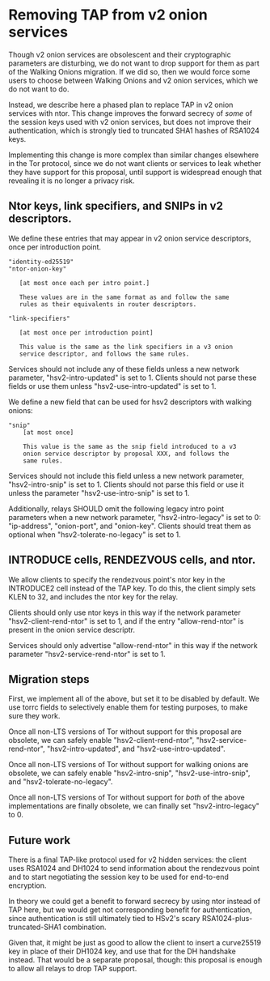 
# Removing TAP from v2 onion services

Though v2 onion services are obsolescent and their cryptographic
parameters are disturbing, we do not want to drop support for them
as part of the Walking Onions migration.  If we did so, then we
would force some users to choose between Walking Onions and v2 onion
services, which we do not want to do.

Instead, we describe here a phased plan to replace TAP in v2 onion
services with ntor.  This change improves the forward secrecy of
_some_ of the session keys used with v2 onion services, but does not
improve their authentication, which is strongly tied to truncated
SHA1 hashes of RSA1024 keys.

Implementing this change is more complex than similar changes
elsewhere in the Tor protocol, since we do not want clients or
services to leak whether they have support for this proposal, until
support is widespread enough that revealing it is no longer a
privacy risk.

## Ntor keys, link specifiers, and SNIPs in v2 descriptors.

We define these entries that may appear in v2 onion service
descriptors, once per introduction point.

    "identity-ed25519"
    "ntor-onion-key"

       [at most once each per intro point.]

       These values are in the same format as and follow the same
       rules as their equivalents in router descriptors.

    "link-specifiers"

       [at most once per introduction point]

       This value is the same as the link specifiers in a v3 onion
       service descriptor, and follows the same rules.

Services should not include any of these fields unless a new network
parameter, "hsv2-intro-updated" is set to 1. Clients should not parse
these fields or use them unless "hsv2-use-intro-updated" is set to 1.

We define a new field that can be used for hsv2 descriptors with
walking onions:

    "snip"
        [at most once]

        This value is the same as the snip field introduced to a v3
        onion service descriptor by proposal XXX, and follows the
        same rules.

Services should not include this field unless a new network parameter,
"hsv2-intro-snip" is set to 1. Clients should not parse this field or use it
unless the parameter "hsv2-use-intro-snip" is set to 1.

Additionally, relays SHOULD omit the following legacy intro point
parameters when a new network parameter, "hsv2-intro-legacy" is set
to 0: "ip-address", "onion-port", and "onion-key". Clients should
treat them as optional when "hsv2-tolerate-no-legacy" is set to 1.

## INTRODUCE cells, RENDEZVOUS cells, and ntor.

We allow clients to specify the rendezvous point's ntor key in the
INTRODUCE2 cell instead of the TAP key.  To do this, the client
simply sets KLEN to 32, and includes the ntor key for the relay.

Clients should only use ntor keys in this way if the network parameter
"hsv2-client-rend-ntor" is set to 1, and if the entry "allow-rend-ntor"
is present in the onion service descriptr.

Services should only advertise "allow-rend-ntor" in this way if the
network parameter "hsv2-service-rend-ntor" is set to 1.

## Migration steps

First, we implement all of the above, but set it to be disabled by
default.  We use torrc fields to selectively enable them for testing
purposes, to make sure they work.

Once all non-LTS versions of Tor without support for this proposal are
obsolete, we can safely enable "hsv2-client-rend-ntor",
"hsv2-service-rend-ntor", "hsv2-intro-updated", and
"hsv2-use-intro-updated".

Once all non-LTS versions of Tor without support for walking onions
are obsolete, we can safely enable "hsv2-intro-snip",
"hsv2-use-intro-snip", and "hsv2-tolerate-no-legacy".

Once all non-LTS versions of Tor without support for _both_ of the
above implementations are finally obsolete, we can finally set
"hsv2-intro-legacy" to 0.

## Future work

There is a final TAP-like protocol used for v2 hidden services: the
client uses RSA1024 and DH1024 to send information about the
rendezvous point and to start negotiating the session key to be used
for end-to-end encryption.

In theory we could get a benefit to forward secrecy by using ntor
instead of TAP here, but we would get not corresponding benefit for
authentication, since authentication is still ultimately tied to
HSv2's scary RSA1024-plus-truncated-SHA1 combination.

Given that, it might be just as good to allow the client to insert
a curve25519 key in place of their DH1024 key, and use that for the
DH handshake instead.  That would be a separate proposal, though:
this proposal is enough to allow all relays to drop TAP support.
